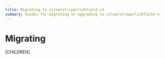 ```yaml
---
title: Migrating to silverstripe/linkfield v4
summary: Guides for migrating or upgrading to silverstripe/linkfield v4
---
```


# Migrating

[CHILDREN]
